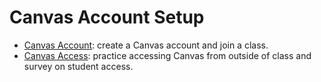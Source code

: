 # Canvas Account Setup

* [Canvas Account](canvas-account.md): create a Canvas account and join a class.
* [Canvas Access](canvas-access.md): practice accessing Canvas from outside of class and survey on student access.
